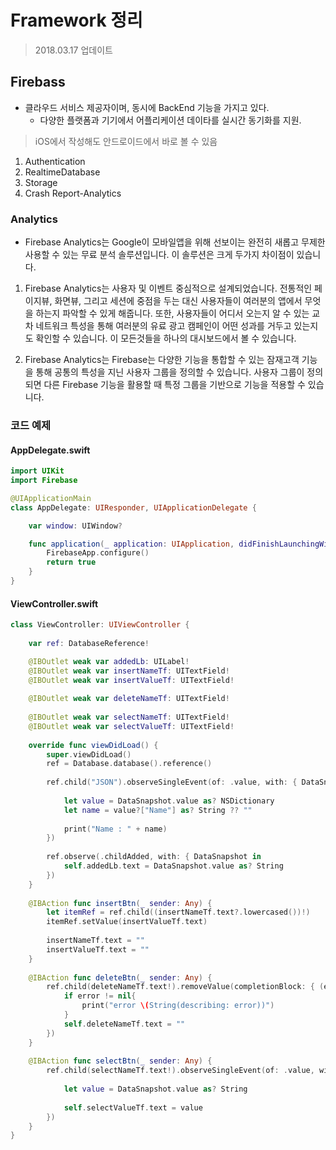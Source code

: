 # Framework 정리
> 2018.03.17 업데이트

## Firebass
* 클라우드 서비스 제공자이며, 동시에 BackEnd 기능을 가지고 있다.   
    - 다양한 플랫폼과 기기에서 어플리케이션 데이타를 실시간 동기화를 지원.  
> iOS에서 작성해도 안드로이드에서 바로 볼 수 있음

1. Authentication
2. RealtimeDatabase
3. Storage 
4. Crash Report-Analytics

### Analytics
* Firebase Analytics는 Google이 모바일앱을 위해 선보이는 완전히 새롭고 무제한 사용할 수 있는 무료 분석 솔루션입니다. 이 솔루션은 크게 두가지 차이점이 있습니다.

1. Firebase Analytics는 사용자 및 이벤트 중심적으로 설계되었습니다. 전통적인 페이지뷰, 화면뷰, 그리고 세션에 중점을 두는 대신 사용자들이 여러분의 앱에서 무엇을 하는지 파악할 수 있게 해줍니다. 또한, 사용자들이 어디서 오는지 알 수 있는 교차 네트워크 특성을 통해 여러분의 유료 광고 캠페인이 어떤 성과를 거두고 있는지도 확인할 수 있습니다. 이 모든것들을 하나의 대시보드에서 볼 수 있습니다.

2. Firebase Analytics는 Firebase는 다양한 기능을 통합할 수 있는 잠재고객 기능을 통해 공통의 특성을 지닌 사용자 그룹을 정의할 수 있습니다. 사용자 그룹이 정의되면 다른 Firebase 기능을 활용할 때 특정 그룹을 기반으로 기능을 적용할 수 있습니다.

### 코드 예제

#### AppDelegate.swift
```swift
import UIKit
import Firebase

@UIApplicationMain
class AppDelegate: UIResponder, UIApplicationDelegate {

    var window: UIWindow?

    func application(_ application: UIApplication, didFinishLaunchingWithOptions launchOptions: [UIApplicationLaunchOptionsKey: Any]?) -> Bool {
        FirebaseApp.configure()
        return true
    }
}
```

#### ViewController.swift
```swift
class ViewController: UIViewController {
    
    var ref: DatabaseReference!

    @IBOutlet weak var addedLb: UILabel!
    @IBOutlet weak var insertNameTf: UITextField!
    @IBOutlet weak var insertValueTf: UITextField!
    
    @IBOutlet weak var deleteNameTf: UITextField!
    
    @IBOutlet weak var selectNameTf: UITextField!
    @IBOutlet weak var selectValueTf: UITextField!
    
    override func viewDidLoad() {
        super.viewDidLoad()
        ref = Database.database().reference()
        
        ref.child("JSON").observeSingleEvent(of: .value, with: { DataSnapshot in
            
            let value = DataSnapshot.value as? NSDictionary
            let name = value?["Name"] as? String ?? ""
            
            print("Name : " + name)
        })
        
        ref.observe(.childAdded, with: { DataSnapshot in
            self.addedLb.text = DataSnapshot.value as? String
        })
    }
    
    @IBAction func insertBtn(_ sender: Any) {
        let itemRef = ref.child((insertNameTf.text?.lowercased())!)
        itemRef.setValue(insertValueTf.text)
        
        insertNameTf.text = ""
        insertValueTf.text = ""
    }
    
    @IBAction func deleteBtn(_ sender: Any) {
        ref.child(deleteNameTf.text!).removeValue(completionBlock: { (error, ref) in
            if error != nil{
                print("error \(String(describing: error))")
            }
            self.deleteNameTf.text = ""
        })
    }
    
    @IBAction func selectBtn(_ sender: Any) {
        ref.child(selectNameTf.text!).observeSingleEvent(of: .value, with: { DataSnapshot in
            
            let value = DataSnapshot.value as? String
            
            self.selectValueTf.text = value
        })
    }
}
```